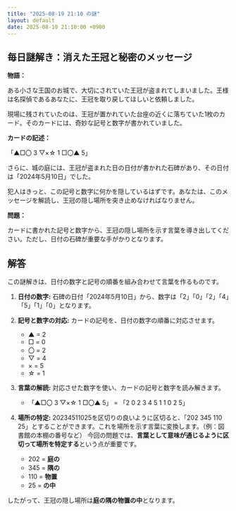 ```yaml
---
title: "2025-08-19 21:10 の謎"
layout: default
date: 2025-08-19 21:10:00 +0900
---
```

## 毎日謎解き：消えた王冠と秘密のメッセージ

**物語：**

ある小さな王国のお城で、大切にされていた王冠が盗まれてしまいました。王様は名探偵であるあなたに、王冠を取り戻してほしいと依頼しました。

現場に残されていたのは、王冠が置かれていた台座の近くに落ちていた1枚のカード。そのカードには、奇妙な記号と数字が書かれていました。

**カードの記述：**

「▲□〇 3 ▽×☆ 1 □〇▲ 5」

さらに、城の庭には、王冠が盗まれた日の日付が書かれた石碑があり、その日付は「2024年5月10日」でした。

犯人はきっと、この記号と数字に何かを隠しているはずです。あなたは、このメッセージを解読し、王冠の隠し場所を突き止めなければなりません。

**問題：**

カードに書かれた記号と数字から、王冠の隠し場所を示す言葉を導き出してください。ただし、日付の石碑が重要な手がかりとなります。

## 解答

この謎解きは、日付の数字と記号の順番を組み合わせて言葉を作るものです。

1.  **日付の数字:** 石碑の日付「2024年5月10日」から、数字は「2」「0」「2」「4」「5」「1」「0」となります。

2.  **記号と数字の対応:** カードの記号を、日付の数字の順番に対応させます。

    *   ▲ = 2
    *   □ = 0
    *   〇 = 2
    *   ▽ = 4
    *   × = 5
    *   ☆ = 1

3.  **言葉の解読:** 対応させた数字を使い、カードの記号と数字を読み解きます。

    *   「▲□〇 3 ▽×☆ 1 □〇▲ 5」 = 「2 0 2 3 4 5 1 1 0 2 5」

4.  **場所の特定:** 20234511025を区切りの良いように区切ると、「202 345 110 25」とすることができます。これを場所を示す言葉に変換します。（例：図書館の本棚の番号など）
    今回の問題では、**言葉として意味が通じるように区切って場所を特定する**という点が重要です。

    *   202 = **庭の**
    *   345 = **隅の**
    *   110 = **物置**
    *   25 = **の中**

したがって、王冠の隠し場所は**庭の隅の物置の中**となります。
